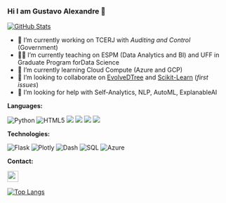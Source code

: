 
### Hi I am Gustavo Alexandre 👋

[![GitHub Stats](https://github-readme-stats.vercel.app/api?username=gassantos&count_private=true&show_icons=true&theme=merko)](https://github.com/gassantos/gassantos)

- 🔭 I’m currently working on TCERJ with _Auditing and Control_ (Government)
- 👨‍🏫 I’m currently teaching on ESPM (Data Analytics and BI) and UFF in Graduate Program forData Science  
- 🌱 I’m currently learning Cloud Compute (Azure and GCP)
- 👯 I’m looking to collaborate on [EvolveDTree](https://github.com/gassantos/evolvedtree) and [Scikit-Learn](https://github.com/scikit-learn/scikit-learn) (_first issues_)
- 🤔 I’m looking for help with Self-Analytics, NLP, AutoML, ExplanableAI


**Languages:**


![Python](https://img.shields.io/badge/Python-3776AB?style=for-the-badge&logo=python&logoColor=white)
![HTML5](https://img.shields.io/badge/HTML5-E34F26?style=for-the-badge&logo=html5&logoColor=white)
![](https://img.shields.io/badge/C%2B%2B-00599C?style=for-the-badge&logo=c%2B%2B&logoColor=white)
![](https://img.shields.io/badge/TensorFlow-FF6F00?style=for-the-badge&logo=TensorFlow&logoColor=white)
![](https://img.shields.io/badge/scikit_learn-F7931E?style=for-the-badge&logo=scikit-learn&logoColor=white)
![](https://img.shields.io/badge/Keras-D00000?style=for-the-badge&logo=Keras&logoColor=white)

**Technologies:**

![Flask](https://img.shields.io/badge/-Flask%20-000000?style=flat&logo=flask)
![Plotly](https://img.shields.io/badge/-Plotly%20-000000?style=flat&logo=plotly)
![Dash](https://img.shields.io/badge/-Dash%20-000000?style=flat&logo=plotly)
![SQL](https://img.shields.io/badge/-SQL%20-000000?style=flat&logo=SQL)
![Azure](https://img.shields.io/badge/-Microsoft%20Azure-000000?style=flat&logo=microsoft-azure)

**Contact:**

<p>
<a href="https://www.linkedin.com/in/gassantos/"><img src="https://img.shields.io/badge/linkedin-%231DA1F2.svg?&style=for-the-badge&logo=linkedin&logoColor=white" height=25></a> 
</p>


[![Top Langs](https://github-readme-stats.vercel.app/api/top-langs/?username=gassantos&layout=compact&hide=java)](https://github.com/gassantos/gassantos/github-readme-stats)


<!--
**gassantos/gassantos** is a ✨ _special_ ✨ repository because its `README.md` (this file) appears on your GitHub profile.

Here are some ideas to get you started:
- 🔭 I’m currently working on ...
- 🌱 I’m currently learning ...
- 👯 I’m looking to collaborate on ...
- 🤔 I’m looking for help with ...
- 💬 Ask me about ...
- 📫 How to reach me: ...
- 😄 Pronouns: ...
- ⚡ Fun fact: ...
-->
	
